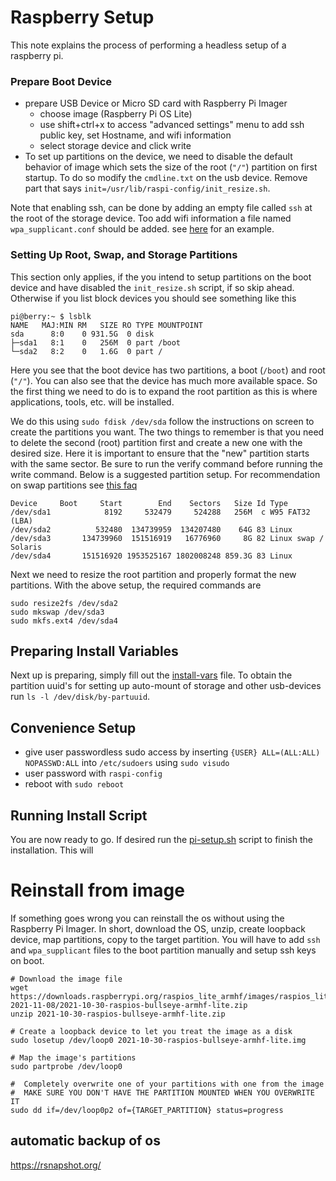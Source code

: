 # Raspberry Setup
This note explains the process of performing a headless setup of a raspberry pi.

### Prepare Boot Device
- prepare USB Device or Micro SD card with Raspberry Pi Imager
  - choose image (Raspberry Pi OS Lite)
  - use shift+ctrl+x to access "advanced settings" menu to add ssh public key, set Hostname, and wifi information
  - select storage device and click write
- To set up partitions on the device, we need to disable the default behavior of image which sets the size of the root (`"/"`) partition on first startup. To do so modify the `cmdline.txt` on the usb device. Remove part that says `init=/usr/lib/raspi-config/init_resize.sh`.

Note that enabling ssh, can be done by adding an empty file called `ssh` at the root of the storage device. Too add wifi information a file named `wpa_supplicant.conf` should be added. see [here](configs/wpa_supplicant.conf) for an example.

### Setting Up Root, Swap, and Storage Partitions
This section only applies, if the you intend to setup partitions on the boot device and have disabled the `init_resize.sh` script, if so skip ahead. Otherwise if you list block devices you should see something like this
```
pi@berry:~ $ lsblk
NAME   MAJ:MIN RM   SIZE RO TYPE MOUNTPOINT
sda      8:0    0 931.5G  0 disk
├─sda1   8:1    0   256M  0 part /boot
└─sda2   8:2    0   1.6G  0 part /
```

Here you see that the boot device has two partitions, a boot (`/boot`) and root (`"/"`). You can also see that the device has much more available space. So the first thing we need to do is to expand the root partition as this is where applications, tools, etc. will be installed.

We do this using `sudo fdisk /dev/sda` follow the instructions on screen to create the partitions you want. The two things to remember is that you need to delete the second (root) partition first and create a new one with the desired size. Here it is important to ensure that the "new" partition starts with the same sector. Be sure to run the verify command before running the write command. Below is a suggested partition setup. For recommendation on swap partitions see [this faq](https://help.ubuntu.com/community/SwapFaq)

```
Device     Boot     Start        End    Sectors   Size Id Type
/dev/sda1            8192     532479     524288   256M  c W95 FAT32 (LBA)
/dev/sda2          532480  134739959  134207480    64G 83 Linux
/dev/sda3       134739960  151516919   16776960     8G 82 Linux swap / Solaris
/dev/sda4       151516920 1953525167 1802008248 859.3G 83 Linux
```

Next we need to resize the root partition and properly format the new partitions. With the above setup, the required commands are

```
sudo resize2fs /dev/sda2
sudo mkswap /dev/sda3
sudo mkfs.ext4 /dev/sda4
```

## Preparing Install Variables
Next up is preparing, simply fill out the [install-vars](bin/install-vars) file. To obtain the partition uuid's for setting up auto-mount of storage and other usb-devices run `ls -l /dev/disk/by-partuuid`.

## Convenience Setup
- give user passwordless sudo access by inserting `{USER} ALL=(ALL:ALL) NOPASSWD:ALL` into `/etc/sudoers` using `sudo visudo`
- user password with `raspi-config`
- reboot with `sudo reboot`

## Running Install Script
You are now ready to go. If desired run the [pi-setup.sh](bin/pi-setup.sh) script to finish the installation. This will

# Reinstall from image
If something goes wrong you can reinstall the os without using the Raspberry Pi Imager. In short, download the OS, unzip, create loopback device, map partitions, copy to the target partition. You will have to add `ssh` and `wpa_supplicant` files to the boot partition manually and setup ssh keys on boot.

```
# Download the image file
wget https://downloads.raspberrypi.org/raspios_lite_armhf/images/raspios_lite_armhf-2021-11-08/2021-10-30-raspios-bullseye-armhf-lite.zip
unzip 2021-10-30-raspios-bullseye-armhf-lite.zip

# Create a loopback device to let you treat the image as a disk
sudo losetup /dev/loop0 2021-10-30-raspios-bullseye-armhf-lite.img

# Map the image's partitions
sudo partprobe /dev/loop0

#  Completely overwrite one of your partitions with one from the image
#  MAKE SURE YOU DON'T HAVE THE PARTITION MOUNTED WHEN YOU OVERWRITE IT
sudo dd if=/dev/loop0p2 of={TARGET_PARTITION} status=progress
```

## automatic backup of os
https://rsnapshot.org/
